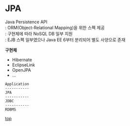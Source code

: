 # JPA
Java Persistence API   
: ORM(Object-Relational Mapping)을 위한 스펙 제공       
: 구현체에 따라 NoSQL DB 일부 지원       
: EJB 스펙 일부였으나 Java EE 6부터 분리되어 별도 사양으로 존재           


**구현체**  
- Hibernate
- EclipseLink
- OpenJPA
- ...


```
Application
-----------
JPA
-----------
JDBC
-----------
RDBMS
```



[top](#)
